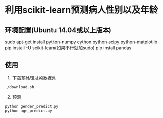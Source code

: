 # 利用scikit-learn预测病人性别以及年龄

## 环境配置(Ubuntu 14.04或以上版本)
sudo apt-get install python-numpy cython python-scipy python-matplotlib
pip install -U scikit-learn(如果不行就加sudo)
pip install pandas

## 使用
1. 下载预处理过的数据集

```./download.sh```

2. 预测

```
python gender_predict.py
python age_predict.py
```

